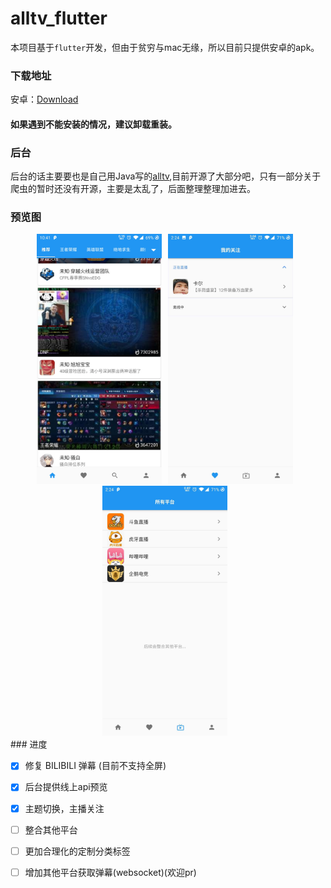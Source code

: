 # alltv_flutter
本项目基于`flutter`开发，但由于贫穷与mac无缘，所以目前只提供安卓的apk。

### 下载地址
安卓：[Download](https://alltv.lanzous.com/b01bexnha)
#### 如果遇到不能安装的情况，建议卸载重装。
### 后台
后台的话主要要也是自己用Java写的[alltv](https://github.com/ha2ryzhang/alltv),目前开源了大部分吧，只有一部分关于爬虫的暂时还没有开源，主要是太乱了，后面整理整理加进去。

### 预览图
<center class="half">
    <img style="margin-right:10px" src="./images/3.jpeg" width="200"/><img style="margin-right:10px" src="./images/1.jpeg" width="200"/><img style="margin-right:10px" src="./images/2.jpeg" width="200"/>
</center>
### 进度

- [x] 修复 BILIBILI 弹幕 (目前不支持全屏)

- [x] 后台提供线上api预览

- [x] 主题切换，主播关注

- [ ] 整合其他平台

- [ ] 更加合理化的定制分类标签

- [ ] 增加其他平台获取弹幕(websocket)(欢迎pr)
